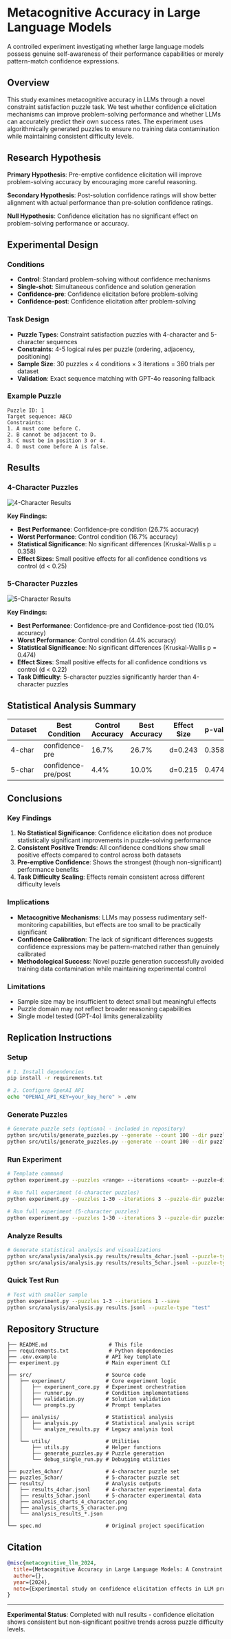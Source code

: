 # Metacognitive Accuracy in Large Language Models

A controlled experiment investigating whether large language models possess genuine self-awareness of their performance capabilities or merely pattern-match confidence expressions.

## Overview

This study examines metacognitive accuracy in LLMs through a novel constraint satisfaction puzzle task. We test whether confidence elicitation mechanisms can improve problem-solving performance and whether LLMs can accurately predict their own success rates. The experiment uses algorithmically generated puzzles to ensure no training data contamination while maintaining consistent difficulty levels.

## Research Hypothesis

**Primary Hypothesis**: Pre-emptive confidence elicitation will improve problem-solving accuracy by encouraging more careful reasoning.

**Secondary Hypothesis**: Post-solution confidence ratings will show better alignment with actual performance than pre-solution confidence ratings.

**Null Hypothesis**: Confidence elicitation has no significant effect on problem-solving performance or accuracy.

## Experimental Design

### Conditions
- **Control**: Standard problem-solving without confidence mechanisms
- **Single-shot**: Simultaneous confidence and solution generation
- **Confidence-pre**: Confidence elicitation before problem-solving
- **Confidence-post**: Confidence elicitation after problem-solving

### Task Design
- **Puzzle Types**: Constraint satisfaction puzzles with 4-character and 5-character sequences
- **Constraints**: 4-5 logical rules per puzzle (ordering, adjacency, positioning)
- **Sample Size**: 30 puzzles × 4 conditions × 3 iterations = 360 trials per dataset
- **Validation**: Exact sequence matching with GPT-4o reasoning fallback

### Example Puzzle
```
Puzzle ID: 1
Target sequence: ABCD
Constraints:
1. A must come before C.
2. B cannot be adjacent to D.
3. C must be in position 3 or 4.
4. D must come before A is false.
```

## Results

### 4-Character Puzzles

![4-Character Results](results/analysis_charts_4_character.png)

**Key Findings:**
- **Best Performance**: Confidence-pre condition (26.7% accuracy)
- **Worst Performance**: Control condition (16.7% accuracy)
- **Statistical Significance**: No significant differences (Kruskal-Wallis p = 0.358)
- **Effect Sizes**: Small positive effects for all confidence conditions vs control (d < 0.25)

### 5-Character Puzzles

![5-Character Results](results/analysis_charts_5_character.png)

**Key Findings:**
- **Best Performance**: Confidence-pre and Confidence-post tied (10.0% accuracy)
- **Worst Performance**: Control condition (4.4% accuracy)
- **Statistical Significance**: No significant differences (Kruskal-Wallis p = 0.474)
- **Effect Sizes**: Small positive effects for all confidence conditions vs control (d < 0.22)
- **Task Difficulty**: 5-character puzzles significantly harder than 4-character puzzles

## Statistical Analysis Summary

| Dataset | Best Condition | Control Accuracy | Best Accuracy | Effect Size | p-value |
|---------|----------------|------------------|---------------|-------------|---------|
| 4-char  | confidence-pre | 16.7%           | 26.7%         | d=0.243     | 0.358ns |
| 5-char  | confidence-pre/post | 4.4%        | 10.0%         | d=0.215     | 0.474ns |

## Conclusions

### Key Findings
1. **No Statistical Significance**: Confidence elicitation does not produce statistically significant improvements in puzzle-solving performance
2. **Consistent Positive Trends**: All confidence conditions show small positive effects compared to control across both datasets
3. **Pre-emptive Confidence**: Shows the strongest (though non-significant) performance benefits
4. **Task Difficulty Scaling**: Effects remain consistent across different difficulty levels

### Implications
- **Metacognitive Mechanisms**: LLMs may possess rudimentary self-monitoring capabilities, but effects are too small to be practically significant
- **Confidence Calibration**: The lack of significant differences suggests confidence expressions may be pattern-matched rather than genuinely calibrated
- **Methodological Success**: Novel puzzle generation successfully avoided training data contamination while maintaining experimental control

### Limitations
- Sample size may be insufficient to detect small but meaningful effects
- Puzzle domain may not reflect broader reasoning capabilities
- Single model tested (GPT-4o) limits generalizability

## Replication Instructions

### Setup
```bash
# 1. Install dependencies
pip install -r requirements.txt

# 2. Configure OpenAI API
echo "OPENAI_API_KEY=your_key_here" > .env
```

### Generate Puzzles
```bash
# Generate puzzle sets (optional - included in repository)
python src/utils/generate_puzzles.py --generate --count 100 --dir puzzles_4char --length 4
python src/utils/generate_puzzles.py --generate --count 100 --dir puzzles_5char --length 5
```

### Run Experiment
```bash
# Template command
python experiment.py --puzzles <range> --iterations <count> --puzzle-dir <directory> --save --output <results_file.jsonl>

# Run full experiment (4-character puzzles)
python experiment.py --puzzles 1-30 --iterations 3 --puzzle-dir puzzles_4char --save --output results_4char.jsonl

# Run full experiment (5-character puzzles)
python experiment.py --puzzles 1-30 --iterations 3 --puzzle-dir puzzles_5char --save --output results_5char.jsonl
```

### Analyze Results
```bash
# Generate statistical analysis and visualizations
python src/analysis/analysis.py results/results_4char.jsonl --puzzle-type "4-character"
python src/analysis/analysis.py results/results_5char.jsonl --puzzle-type "5-character"
```

### Quick Test Run
```bash
# Test with smaller sample
python experiment.py --puzzles 1-3 --iterations 1 --save
python src/analysis/analysis.py results.jsonl --puzzle-type "test"
```

## Repository Structure

```
├── README.md                    # This file
├── requirements.txt             # Python dependencies
├── .env.example                # API key template
├── experiment.py               # Main experiment CLI
│
├── src/                        # Source code
│   ├── experiment/             # Core experiment logic
│   │   ├── experiment_core.py  # Experiment orchestration
│   │   ├── runner.py           # Condition implementations
│   │   ├── validation.py       # Solution validation
│   │   └── prompts.py          # Prompt templates
│   │
│   ├── analysis/               # Statistical analysis
│   │   ├── analysis.py         # Statistical analysis script
│   │   └── analyze_results.py  # Legacy analysis tool
│   │
│   └── utils/                  # Utilities
│       ├── utils.py            # Helper functions
│       ├── generate_puzzles.py # Puzzle generation
│       └── debug_single_run.py # Debugging utilities
│
├── puzzles_4char/              # 4-character puzzle set
├── puzzles_5char/              # 5-character puzzle set
├── results/                    # Analysis outputs
│   ├── results_4char.jsonl     # 4-character experimental data
│   ├── results_5char.jsonl     # 5-character experimental data
│   ├── analysis_charts_4_character.png
│   ├── analysis_charts_5_character.png
│   └── analysis_results_*.json
│
└── spec.md                     # Original project specification
```

## Citation

```bibtex
@misc{metacognitive_llm_2024,
  title={Metacognitive Accuracy in Large Language Models: A Constraint Satisfaction Study},
  author={},
  year={2024},
  note={Experimental study on confidence elicitation effects in LLM problem-solving}
}
```

---

**Experimental Status**: Completed with null results - confidence elicitation shows consistent but non-significant positive trends across puzzle difficulty levels.